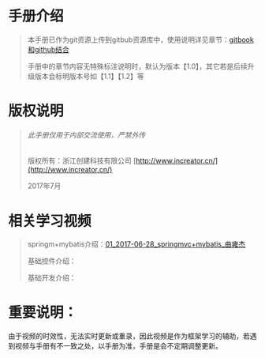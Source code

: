 # 手册介绍

> 本手册已作为git资源上传到gitbub资源库中，使用说明详见章节：[gitbook和github结合](/gitbookhe-github-jie-he.md)
>
> 手册中的章节内容无特殊标注说明时，默认为版本【1.0】，其它若是后续升级版本会标明版本号如【1.1】【1.2】等

# 版权说明

> ###### 此手册仅用于内部交流使用，严禁外传
>
> 版权所有：浙江创建科技有限公司 [http://www.increator.cn/](http://www.increator.cn/)
>
> 2017年7月

# 相关学习视频

> springm+mybatis介绍：[01\_2017-06-28\_springmvc+mybatis\_曲雍杰](http://pan.baidu.com/s/1c1u7Wa)
>
> 基础控件介绍：
>
> 基础开发介绍：

# 重要说明：

由于视频的时效性，无法实时更新或重录，因此视频是作为框架学习的辅助，若遇到视频与手册有不一致之处，以手册为准，手册是会不定期调整更新。


